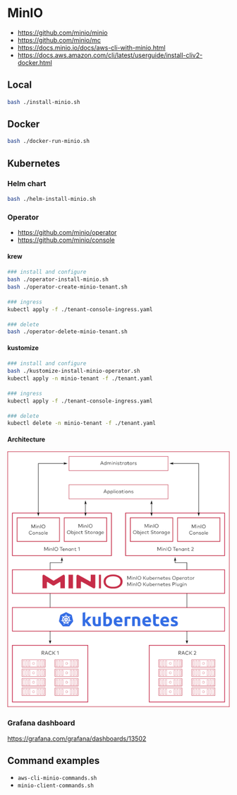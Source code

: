 # MinIO

- https://github.com/minio/minio
- https://github.com/minio/mc
- https://docs.minio.io/docs/aws-cli-with-minio.html
- https://docs.aws.amazon.com/cli/latest/userguide/install-cliv2-docker.html

## Local

```bash
bash ./install-minio.sh
```

## Docker

```bash
bash ./docker-run-minio.sh
```

## Kubernetes

### Helm chart

```bash
bash ./helm-install-minio.sh
```

### Operator

- https://github.com/minio/operator
- https://github.com/minio/console

#### krew

```bash
### install and configure
bash ./operator-install-minio.sh
bash ./operator-create-minio-tenant.sh

### ingress
kubectl apply -f ./tenant-console-ingress.yaml

### delete
bash ./operator-delete-minio-tenant.sh
```

#### kustomize

```bash
### install and configure
bash ./kustomize-install-minio-operator.sh
kubectl apply -n minio-tenant -f ./tenant.yaml

### ingress
kubectl apply -f ./tenant-console-ingress.yaml

### delete
kubectl delete -n minio-tenant -f ./tenant.yaml
```

#### Architecture

![minio-operator-architecture](/contents/images/minio-operator-architecture.png)

### Grafana dashboard

https://grafana.com/grafana/dashboards/13502

## Command examples

- `aws-cli-minio-commands.sh`
- `minio-client-commands.sh`
